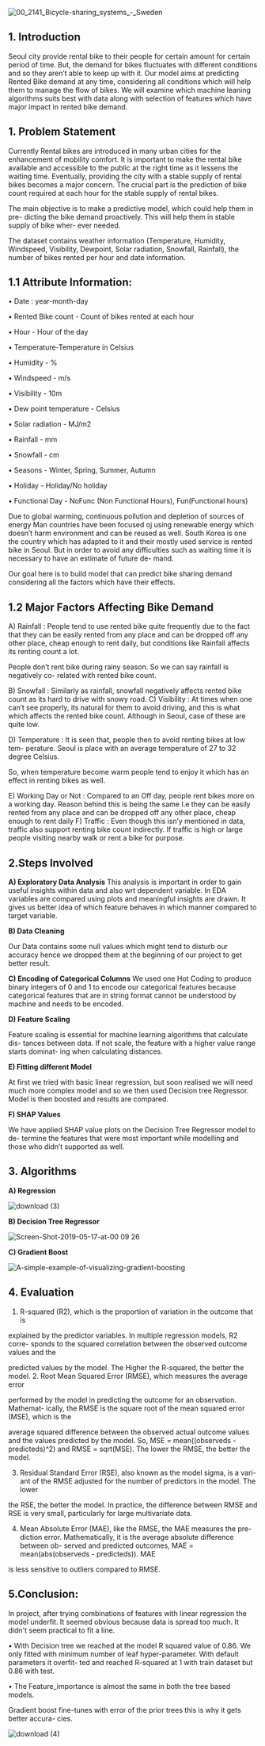 ![00_2141_Bicycle-sharing_systems_-_Sweden](https://user-images.githubusercontent.com/79034119/139302598-39b94908-60dc-4753-bdd8-06c6ae7a5945.jpeg)




## 1. Introduction

Seoul city provide rental bike to their people for certain amount for certain period
of time. But, the demand for bikes fluctuates with different conditions and so they aren’t
able to keep up with it. Our model aims at predicting Rented Bike demand at any time,
considering all conditions which will help them to manage the flow of bikes.
We will examine which machine leaning algorithms suits best with data along
with selection of features which have major impact in rented bike demand.
## 1. Problem Statement

Currently Rental bikes are introduced in many urban cities for the enhancement
of mobility comfort. It is important to make the rental bike available and accessible to
the public at the right time as it lessens the waiting time. Eventually, providing the city
with a stable supply of rental bikes becomes a major concern. The crucial part is the
prediction of bike count required at each hour for the stable supply of rental bikes.

The main objective is to make a predictive model, which could help them in pre-
dicting the bike demand proactively. This will help them in stable supply of bike wher-
ever needed.

The dataset contains weather information (Temperature, Humidity, Windspeed,
Visibility, Dewpoint, Solar radiation, Snowfall, Rainfall), the number of bikes rented per
hour and date information.

## 1.1 Attribute Information:

• Date : year-month-day

• Rented Bike count - Count of bikes rented at each hour

• Hour - Hour of the day

• Temperature-Temperature in Celsius

• Humidity - %

• Windspeed - m/s

• Visibility - 10m

• Dew point temperature - Celsius

• Solar radiation - MJ/m2

• Rainfall - mm

• Snowfall - cm

• Seasons - Winter, Spring, Summer, Autumn

• Holiday - Holiday/No holiday

• Functional Day - NoFunc (Non Functional Hours), Fun(Functional hours)


Due to global warming, continuous pollution and depletion of sources of energy
Man countries have been focused oj using renewable energy which doesn’t harm
environment and can be reused as well. South Korea is one the country which has
adapted to it and their mostly used service is rented bike in Seoul. But in order to avoid
any difficulties such as waiting time it is necessary to have an estimate of future de-
mand.

Our goal here is to build model that can predict bike sharing demand considering
all the factors which have their effects.
## 1.2 Major Factors Affecting Bike Demand

A) Rainfall : People tend to use rented bike quite frequently due to the fact that
they can be easily rented from any place and can be dropped off any other place,
cheap enough to rent daily, but conditions like Rainfall affects its renting count a lot.

People don’t rent bike during rainy season. So we can say rainfall is negatively co-
related with rented bike count.

B) Snowfall : Similarly as rainfall, snowfall negatively affects rented bike count
as its hard to drive with snowy road.
C) Visibility : At times when one can’t see properly, its natural for them to avoid
driving, and this is what which affects the rented bike count. Although in Seoul,
case of these are quite low.

D) Temperature : It is seen that, people then to avoid renting bikes at low tem-
perature. Seoul is place with an average temperature of 27 to 32 degree Celsius.

So, when temperature become warm people tend to enjoy it which has an effect in
renting bikes as well.

E) Working Day or Not : Compared to an Off day, people rent bikes more on a
working day. Reason behind this is being the same I.e they can be easily rented
from any place and can be dropped off any other place, cheap enough to rent daily
F) Traffic : Even though this isn’y mentioned in data, traffic also support renting
bike count indirectly. If traffic is high or large people visiting nearby walk or rent a
bike for purpose.
## 2.Steps Involved

**A) Exploratory Data Analysis**
This analysis is important in order to gain useful insights within data and also wrt
dependent variable. In EDA variables are compared using plots and meaningful insights
are drawn. It gives us better idea of which feature behaves in which manner compared
to target variable.

**B) Data Cleaning**

Our Data contains some null values which might tend to disturb our accuracy
hence we dropped them at the beginning of our project to get better result.

**C) Encoding of Categorical Columns**
We used one Hot Coding to produce binary integers of 0 and 1 to encode our
categorical features because categorical features that are in string format cannot be
understood by machine and needs to be encoded.

**D) Feature Scaling**

Feature scaling is essential for machine learning algorithms that calculate dis-
tances between data. If not scale, the feature with a higher value range starts dominat-
ing when calculating distances.

**E) Fitting different Model**

At first we tried with basic linear regression, but soon realised we will need
much more complex model and so we then used Decision tree Regressor. Model is
then boosted and results are compared.

**F) SHAP Values**

We have applied SHAP value plots on the Decision Tree Regressor model to de-
termine the features that were most important while modelling and those who didn’t
supported as well.

## 3. Algorithms

**A) Regression**


![download (3)](https://user-images.githubusercontent.com/79034119/139302249-8dec2dd7-3119-446b-8341-5f8dec4704b9.png)



**B) Decision Tree Regressor**


![Screen-Shot-2019-05-17-at-00 09 26](https://user-images.githubusercontent.com/79034119/139302348-e426551b-daac-401c-b653-74a9a3147428.png)


**C) Gradient Boost**

![A-simple-example-of-visualizing-gradient-boosting](https://user-images.githubusercontent.com/79034119/139302453-8b2a2a56-0bde-4a43-87d6-de7476232c83.png)



## 4. Evaluation


1. R-squared (R2), which is the proportion of variation in the outcome that is

explained by the predictor variables. In multiple regression models, R2 corre-
sponds to the squared correlation between the observed outcome values and the

predicted values by the model. The Higher the R-squared, the better the model.
2. Root Mean Squared Error (RMSE), which measures the average error

performed by the model in predicting the outcome for an observation. Mathemat-
ically, the RMSE is the square root of the mean squared error (MSE), which is the

average squared difference between the observed actual outcome values and
the values predicted by the model. So, MSE = mean((observeds - predicteds)^2)
and RMSE = sqrt(MSE). The lower the RMSE, the better the model.

3. Residual Standard Error (RSE), also known as the model sigma, is a vari-
ant of the RMSE adjusted for the number of predictors in the model. The lower

the RSE, the better the model. In practice, the difference between RMSE and
RSE is very small, particularly for large multivariate data.

4. Mean Absolute Error (MAE), like the RMSE, the MAE measures the pre-
diction error. Mathematically, it is the average absolute difference between ob-
served and predicted outcomes, MAE = mean(abs(observeds - predicteds)). MAE

is less sensitive to outliers compared to RMSE.

## 5.Conclusion:

In project, after trying combinations of features with linear regression the model
underfit. It seemed obvious because data is spread too much. It didn't seem practical
to fit a line.

• With Decision tree we reached at the model R squared value of 0.86. We only
fitted with minimum number of leaf hyper-parameter. With default parameters it overfit-
ted and reached R-squared at 1 with train dataset but 0.86 with test.

• The Feature_importance is almost the same in both the tree based models.

Gradient boost fine-tunes with error of the prior trees this is why it gets better accura-
cies.

![download (4)](https://user-images.githubusercontent.com/79034119/139302967-a0f77469-5c29-4b25-b89c-1b6f719966e9.png)

